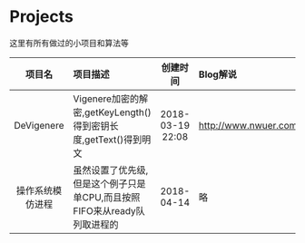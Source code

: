 # Projects
这里有所有做过的小项目和算法等


|项目名|项目描述|创建时间|Blog解说|
|:--:|:--|:--:|:--|
|DeVigenere|Vigenere加密的解密,getKeyLength()得到密钥长度,getText()得到明文|2018-03-19 22:08|http://www.nwuer.com/a/11|
|操作系统模仿进程|虽然设置了优先级,但是这个例子只是单CPU,而且按照FIFO来从ready队列取进程的|2018-04-14|略|
